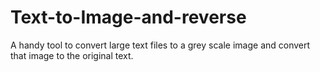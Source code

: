 # Text-to-Image-and-reverse
A handy tool to convert large text files to a grey scale image and convert that image to the original text.
